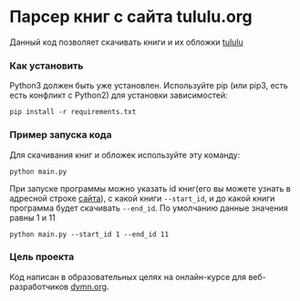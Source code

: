 # Парсер книг с сайта tululu.org
Данный код позволяет скачивать книги и их обложки [tululu](https://tululu.org)

### Как установить
Python3 должен быть уже установлен. Используйте pip (или pip3, есть есть конфликт с Python2) для установки зависимостей:
```
pip install -r requirements.txt
```

### Пример запуска кода
Для скачивания книг и обложек используйте эту команду:
```
python main.py
```

При запуске программы можно указать id книг(его вы можете узнать в адресной строке [сайта](https://tululu.org)), с какой книги `--start_id`, и до какой книги программа будет скачивать `--end_id`. По умолчанию данные значения равны 1 и 11
```
python main.py --start_id 1 --end_id 11
```

### Цель проекта

Код написан в образовательных целях на онлайн-курсе для веб-разработчиков [dvmn.org](https://dvmn.org/).

